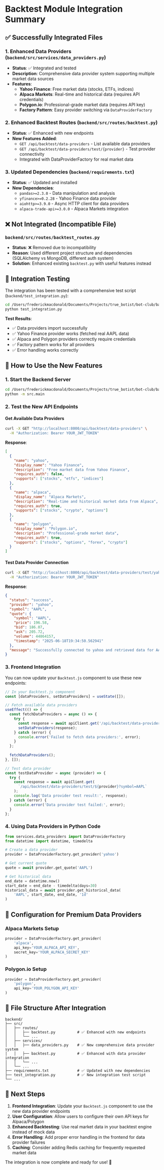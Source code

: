 # Backtest Module Integration Summary

## ✅ Successfully Integrated Files

### 1. Enhanced Data Providers (`backend/src/services/data_providers.py`)
- **Status**: ✅ Integrated and tested
- **Description**: Comprehensive data provider system supporting multiple market data sources
- **Features**:
  - **Yahoo Finance**: Free market data (stocks, ETFs, indices)
  - **Alpaca Markets**: Real-time and historical data (requires API credentials)
  - **Polygon.io**: Professional-grade market data (requires API key)
  - **Factory Pattern**: Easy provider switching via `DataProviderFactory`

### 2. Enhanced Backtest Routes (`backend/src/routes/backtest.py`)
- **Status**: ✅ Enhanced with new endpoints
- **New Features Added**:
  - `GET /api/backtest/data-providers` - List available data providers
  - `GET /api/backtest/data-providers/test/{provider}` - Test provider connectivity
  - Integrated with DataProviderFactory for real market data

### 3. Updated Dependencies (`backend/requirements.txt`)
- **Status**: ✅ Updated and installed
- **New Dependencies**:
  - `pandas>=2.3.0` - Data manipulation and analysis
  - `yfinance>=0.2.28` - Yahoo Finance data provider
  - `aiohttp>=3.9.0` - Async HTTP client for data providers
  - `alpaca-trade-api>=3.0.0` - Alpaca Markets integration

## ❌ Not Integrated (Incompatible File)

### `backend/src/routes/backtest_routes.py`
- **Status**: ❌ Removed due to incompatibility
- **Reason**: Used different project structure and dependencies (SQLAlchemy vs MongoDB, different auth system)
- **Solution**: Enhanced existing `backtest.py` with useful features instead

## 🧪 Integration Testing

The integration has been tested with a comprehensive test script (`backend/test_integration.py`):

```bash
cd /Users/frederickmacdonald/Documents/Projects/true_botist/bot-club/backend
python test_integration.py
```

**Test Results**:
- ✅ Data providers import successfully
- ✅ Yahoo Finance provider works (fetched real AAPL data)
- ✅ Alpaca and Polygon providers correctly require credentials
- ✅ Factory pattern works for all providers
- ✅ Error handling works correctly

## 🚀 How to Use the New Features

### 1. Start the Backend Server
```bash
cd /Users/frederickmacdonald/Documents/Projects/true_botist/bot-club/backend
python -m src.main
```

### 2. Test the New API Endpoints

#### Get Available Data Providers
```bash
curl -X GET "http://localhost:8000/api/backtest/data-providers" \
  -H "Authorization: Bearer YOUR_JWT_TOKEN"
```

**Response**:
```json
[
  {
    "name": "yahoo",
    "display_name": "Yahoo Finance",
    "description": "Free market data from Yahoo Finance",
    "requires_auth": false,
    "supports": ["stocks", "etfs", "indices"]
  },
  {
    "name": "alpaca",
    "display_name": "Alpaca Markets", 
    "description": "Real-time and historical market data from Alpaca",
    "requires_auth": true,
    "supports": ["stocks", "crypto", "options"]
  },
  {
    "name": "polygon",
    "display_name": "Polygon.io",
    "description": "Professional-grade market data",
    "requires_auth": true,
    "supports": ["stocks", "options", "forex", "crypto"]
  }
]
```

#### Test Data Provider Connection
```bash
curl -X GET "http://localhost:8000/api/backtest/data-providers/test/yahoo?symbol=AAPL" \
  -H "Authorization: Bearer YOUR_JWT_TOKEN"
```

**Response**:
```json
{
  "status": "success",
  "provider": "yahoo",
  "symbol": "AAPL",
  "quote": {
    "symbol": "AAPL",
    "price": 196.58,
    "bid": 186.07,
    "ask": 205.72,
    "volume": 44864157,
    "timestamp": "2025-06-18T19:34:50.562941"
  },
  "message": "Successfully connected to yahoo and retrieved data for AAPL"
}
```

### 3. Frontend Integration

You can now update your `Backtest.js` component to use these new endpoints:

```javascript
// In your Backtest.js component
const [dataProviders, setDataProviders] = useState([]);

// Fetch available data providers
useEffect(() => {
  const fetchDataProviders = async () => {
    try {
      const response = await apiClient.get('/api/backtest/data-providers');
      setDataProviders(response);
    } catch (error) {
      console.error('Failed to fetch data providers:', error);
    }
  };
  
  fetchDataProviders();
}, []);

// Test data provider
const testDataProvider = async (provider) => {
  try {
    const response = await apiClient.get(
      `/api/backtest/data-providers/test/${provider}?symbol=AAPL`
    );
    console.log('Data provider test result:', response);
  } catch (error) {
    console.error('Data provider test failed:', error);
  }
};
```

### 4. Using Data Providers in Python Code

```python
from services.data_providers import DataProviderFactory
from datetime import datetime, timedelta

# Create a data provider
provider = DataProviderFactory.get_provider('yahoo')

# Get current quote
quote = await provider.get_quote('AAPL')

# Get historical data
end_date = datetime.now()
start_date = end_date - timedelta(days=30)
historical_data = await provider.get_historical_data(
    'AAPL', start_date, end_date, '1d'
)
```

## 🔧 Configuration for Premium Data Providers

### Alpaca Markets Setup
```python
provider = DataProviderFactory.get_provider(
    'alpaca',
    api_key='YOUR_ALPACA_API_KEY',
    secret_key='YOUR_ALPACA_SECRET_KEY'
)
```

### Polygon.io Setup
```python
provider = DataProviderFactory.get_provider(
    'polygon',
    api_key='YOUR_POLYGON_API_KEY'
)
```

## 📁 File Structure After Integration

```
backend/
├── src/
│   ├── routes/
│   │   ├── backtest.py          # ✅ Enhanced with new endpoints
│   │   └── ...
│   ├── services/
│   │   ├── data_providers.py    # ✅ New comprehensive data provider system
│   │   ├── backtest.py          # ✅ Enhanced with data provider integration
│   │   └── ...
│   └── ...
├── requirements.txt             # ✅ Updated with new dependencies
├── test_integration.py          # ✅ New integration test script
└── ...
```

## 🎯 Next Steps

1. **Frontend Integration**: Update your `Backtest.js` component to use the new data provider endpoints
2. **User Configuration**: Allow users to configure their own API keys for Alpaca/Polygon
3. **Enhanced Backtesting**: Use real market data in your backtest engine instead of mock data
4. **Error Handling**: Add proper error handling in the frontend for data provider failures
5. **Caching**: Consider adding Redis caching for frequently requested market data

The integration is now complete and ready for use! 🚀
